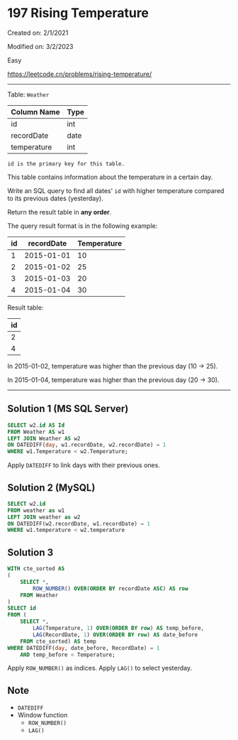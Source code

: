 # 197 Rising Temperature

Created on: 2/1/2021

Modified on: 3/2/2023

Easy

https://leetcode.cn/problems/rising-temperature/

---

Table: `Weather`

| Column Name   | Type    |
| ------------- | ------- |
| id            | int     |
| recordDate    | date    |
| temperature   | int     |

`id is the primary key for this table.`

This table contains information about the temperature in a certain day.

Write an SQL query to find all dates' `id` with higher temperature compared to 
its previous dates (yesterday).

Return the result table in **any order**.

The query result format is in the following example:

| id | recordDate | Temperature |
| -- | ---------- | ----------- |
| 1  | 2015-01-01 | 10          |
| 2  | 2015-01-02 | 25          |
| 3  | 2015-01-03 | 20          |
| 4  | 2015-01-04 | 30          |

Result table:

| id |
| -- |
| 2  |
| 4  |

In 2015-01-02, temperature was higher than the previous day (10 -> 25).

In 2015-01-04, temperature was higher than the previous day (20 -> 30).

---

## Solution 1 (MS SQL Server)

``` sql
SELECT w2.id AS Id
FROM Weather AS w1
LEFT JOIN Weather AS w2
ON DATEDIFF(day, w1.recordDate, w2.recordDate) = 1
WHERE w1.Temperature < w2.Temperature;
```

Apply `DATEDIFF` to link days with their previous ones.

## Solution 2 (MySQL)

``` sql
SELECT w2.id
FROM weather as w1
LEFT JOIN weather as w2
ON DATEDIFF(w2.recordDate, w1.recordDate) = 1
WHERE w1.temperature < w2.temperature
```

## Solution 3

``` sql
WITH cte_sorted AS
(
    SELECT *,
        ROW_NUMBER() OVER(ORDER BY recordDate ASC) AS row
    FROM Weather
)
SELECT id
FROM (
    SELECT *,
        LAG(Temperature, 1) OVER(ORDER BY row) AS temp_before,
        LAG(RecordDate, 1) OVER(ORDER BY row) AS date_before
    FROM cte_sorted) AS temp
WHERE DATEDIFF(day, date_before, RecordDate) = 1
    AND temp_before < Temperature;
```

Apply `ROW_NUMBER()` as indices. Apply `LAG()` to select yesterday.

## Note

- `DATEDIFF`
- Window function
  - `ROW_NUMBER()`
  - `LAG()`
